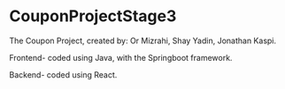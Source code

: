 # CouponProjectStage3
The Coupon Project, created by: Or Mizrahi, Shay Yadin, Jonathan Kaspi.

Frontend- coded using Java, with the Springboot framework.

Backend- coded using React.
